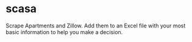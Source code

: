 # scasa
Scrape Apartments and Zillow. Add them to an Excel file with your most basic information to help you make a decision. 
